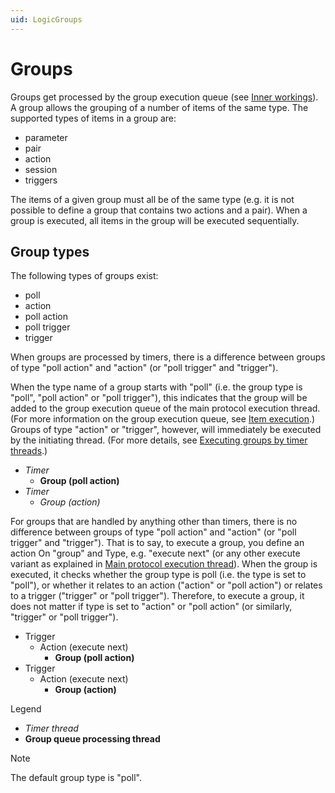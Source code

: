 ```yaml
---
uid: LogicGroups
---
```


# Groups

Groups get processed by the group execution queue (see [Inner workings](xref:InnerWorkingsIntroduction)). A group allows the grouping of a number of items of the same type. The supported types of items in a group are:

- parameter
- pair
- action
- session
- triggers

The items of a given group must all be of the same type (e.g. it is not possible to define a group that contains two actions and a pair). When a group is executed, all items in the group will be executed sequentially.

## Group types

The following types of groups exist:

- poll
- action
- poll action
- poll trigger
- trigger

When groups are processed by timers, there is a difference between groups of type "poll action" and "action" (or "poll trigger" and "trigger").

When the type name of a group starts with "poll" (i.e. the group type is "poll", "poll action" or "poll trigger"), this indicates that the group will be added to the group execution queue of the main protocol execution thread. (For more information on the group execution queue, see [Item execution](xref:InnerWorkingsSLProtocol#item-execution).) Groups of type "action" or "trigger", however, will immediately be executed by the initiating thread. (For more details, see [Executing groups by timer threads](xref:InnerWorkingsSLProtocol#executing-groups-by-timer-threads).)

- *Timer*
  - **Group (poll action)**
- *Timer*
  - *Group (action)*

For groups that are handled by anything other than timers, there is no difference between groups of type "poll action" and "action" (or "poll trigger" and "trigger"). That is to say, to execute a group, you define an action On "group" and Type, e.g. "execute next" (or any other execute variant as explained in [Main protocol execution thread](xref:InnerWorkingsSLProtocol#main-protocol-execution-thread)). When the group is executed, it checks whether the group type is poll (i.e. the type is set to "poll"), or whether it relates to an action ("action" or "poll action") or relates to a trigger ("trigger" or "poll trigger"). Therefore, to execute a group, it does not matter if type is set to "action" or "poll action" (or similarly, "trigger" or "poll trigger").

- Trigger
  - Action (execute next)
    - **Group (poll action)**
- Trigger
  - Action (execute next)
    - **Group (action)**

Legend

- *Timer thread*
- **Group queue processing thread**

> [!NOTE]
> The default group type is "poll".
